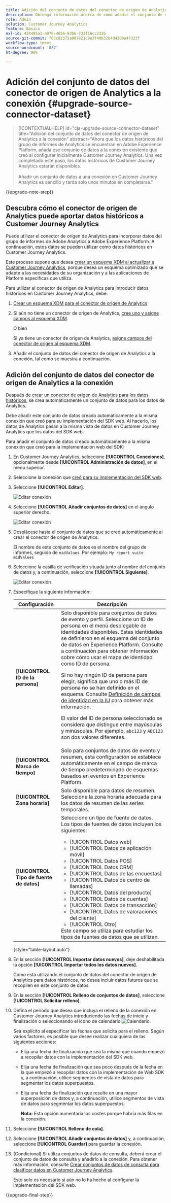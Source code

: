 ```yaml
---
title: Adición del conjunto de datos del conector de origen de Analytics a la conexión
description: Obtenga información acerca de cómo añadir el conjunto de datos del conector de origen de Analytics a la conexión
role: Admin
solution: Customer Journey Analytics
feature: Basics
exl-id: 424485a3-a076-4656-83b6-733f16cc2326
source-git-commit: f03c82375a907821c8e3f40b32b4d4200a47323f
workflow-type: tm+mt
source-wordcount: '887'
ht-degree: 90%

---
```


# Adición del conjunto de datos del conector de origen de Analytics a la conexión {#upgrade-source-connector-dataset}

<!-- markdownlint-disable MD034 -->

>[!CONTEXTUALHELP]
>id="cja-upgrade-source-connector-dataset"
>title="Adición del conjunto de datos del conector de origen de Analytics a la conexión"
>abstract="Ahora que los datos históricos del grupo de informes de Analytics se encuentran en Adobe Experience Platform, añada ese conjunto de datos a la conexión existente que creó al configurar inicialmente Customer Journey Analytics. Una vez completado este paso, los datos históricos de Customer Journey Analytics estarán disponibles.<br><br>Añadir un conjunto de datos a una conexión en Customer Journey Analytics es sencillo y tarda solo unos minutos en completarse."

<!-- markdownlint-enable MD034 -->

{{upgrade-note-step}}

## Descubra cómo el conector de origen de Analytics puede aportar datos históricos a Customer Journey Analytics

Puede utilizar el conector de origen de Analytics para incorporar datos del grupo de informes de Adobe Analytics a Adobe Experience Platform. A continuación, estos datos se pueden utilizar como datos históricos en Customer Journey Analytics.

Este proceso supone que desea [crear un esquema XDM al actualizar a Customer Journey Analytics](/help/getting-started/cja-upgrade/cja-upgrade-schema-create.md), porque desea un esquema optimizado que se adapte a las necesidades de su organización y a las aplicaciones de Platform específicas que utiliza.

Para utilizar el conector de origen de Analytics para introducir datos históricos en Customer Journey Analytics, debe:

1. [Crear un esquema XDM para el conector de origen de Analytics](/help/getting-started/cja-upgrade/cja-upgrade-source-connector-schema.md)

1. Si aún no tiene un conector de origen de Analytics, [cree uno y asigne campos al esquema XDM](/help/getting-started/cja-upgrade/cja-upgrade-source-connector.md).

   O bien

   Si ya tiene un conector de origen de Analytics, [asigne campos del conector de origen al esquema XDM](/help/getting-started/cja-upgrade/cja-upgrade-from-source-connector.md).

1. Añadir el conjunto de datos del conector de origen de Analytics a la conexión, tal como se muestra a continuación.

## Adición del conjunto de datos del conector de origen de Analytics a la conexión

Después de [crear un conector de origen de Analytics para los datos históricos](/help/getting-started/cja-upgrade/cja-upgrade-source-connector.md), se crea automáticamente un conjunto de datos para los datos de Analytics.

Debe añadir este conjunto de datos creado automáticamente a la misma conexión que creó para su implementación del SDK web. Al hacerlo, los datos de Analytics pasan a la misma vista de datos en Customer Journey Analytics que los datos del SDK web.

Para añadir el conjunto de datos creado automáticamente a la misma conexión que creó para la implementación web del SDK:

1. En Customer Journey Analytics, seleccione **[!UICONTROL Conexiones]**, opcionalmente desde **[!UICONTROL Administración de datos]**, en el menú superior.

1. Seleccione la conexión que [creó para su implementación del SDK web](/help/getting-started/cja-upgrade/cja-upgrade-connection.md).

1. Seleccione **[!UICONTROL Editar]**.

   ![Editar conexión](assets/connection-add-dataset.png)

1. Seleccione **[!UICONTROL Añadir conjuntos de datos]** en el ángulo superior derecho.

   ![Editar conexión](assets/connection-add-dateset2.png)

1. Desplácese hasta el conjunto de datos que se creó automáticamente al crear el conector de origen de Analytics.

   El nombre de este conjunto de datos es el nombre del grupo de informes, seguido de `midValues`. Por ejemplo: `My report suite midValues`

1. Seleccione la casilla de verificación situada junto al nombre del conjunto de datos y, a continuación, seleccione **[!UICONTROL Siguiente]**.

   ![Editar conexión](assets/connection-add-dataset3.png)

1. Especifique la siguiente información:

   <!-- Copied from help/connections/create-connection.md. Should we single source? -->

   | Configuración | Descripción |
   | --- | --- |
   | **[!UICONTROL ID de la persona]** | Solo disponible para conjuntos de datos de evento y perfil. Seleccione un ID de persona en el menú desplegable de identidades disponibles. Estas identidades se definieron en el esquema del conjunto de datos en Experience Platform. Consulte a continuación para obtener información sobre cómo usar el mapa de identidad como ID de persona.<p>Si no hay ningún ID de persona para elegir, significa que uno o más ID de persona no se han definido en el esquema. Consulte [Definición de campos de identidad en la IU](https://experienceleague.adobe.com/es/docs/experience-platform/xdm/ui/fields/identity) para obtener más información. <p>El valor del ID de persona seleccionado se considera que distingue entre mayúsculas y minúsculas. Por ejemplo, `abc123` y `ABC123` son dos valores diferentes. |
   | **[!UICONTROL Marca de tiempo]** | Solo para conjuntos de datos de evento y resumen, esta configuración se establece automáticamente en el campo de marca de tiempo predeterminado de esquemas basados en eventos en Experience Platform. |
   | **[!UICONTROL Zona horaria]** | Solo disponible para datos de resumen. Seleccione la zona horaria adecuada para los datos de resumen de las series temporales. |
   | **[!UICONTROL Tipo de fuente de datos]** | Seleccione un tipo de fuente de datos. <br/>Los tipos de fuentes de datos incluyen los siguientes: <ul><li>[!UICONTROL Datos web]</li><li>[!UICONTROL Datos de aplicación móvil]</li><li>[!UICONTROL Datos POS]</li><li>[!UICONTROL Datos CRM]</li><li>[!UICONTROL Datos de las encuestas]</li><li>[!UICONTROL Datos de centro de llamadas]</li><li>[!UICONTROL Datos del producto]</li><li> [!UICONTROL Datos de cuentas]</li><li> [!UICONTROL Datos de transacción]</li><li>[!UICONTROL Datos de valoraciones del cliente]</li><li> [!UICONTROL Otro]</li></ul>Este campo se utiliza para estudiar los tipos de fuentes de datos que se utilizan. |

   {style="table-layout:auto"}

1. En la sección **[!UICONTROL Importar datos nuevos]**, deje deshabilitada la opción **[!UICONTROL Importar todos los datos nuevos]**.

   Como está utilizando el conjunto de datos del conector de origen de Analytics para datos históricos, no desea incluir datos futuros que se recopilen en este conjunto de datos.

1. En la sección **[!UICONTROL Relleno de conjuntos de datos]**, seleccione **[!UICONTROL Solicitar relleno]**.

1. Defina el período que desea que incluya el relleno de la conexión en Customer Journey Analytics introduciendo las fechas de inicio y finalización o seleccionando el icono de calendario ![Calendario](https://spectrum.adobe.com/static/icons/workflow_18/Smock_Calendar_18_N.svg).

   Sea explícito al especificar las fechas que solicita para el relleno. Según varios factores, es posible que desee realizar cualquiera de las siguientes acciones:

   * Elija una fecha de finalización que sea la misma que cuando empezó a recopilar datos con la implementación del SDK web.

   * Elija una fecha de finalización que sea poco después de la fecha en la que empezó a recopilar datos con la implementación de Web SDK y, a continuación, utilice segmentos de vista de datos para segmentar los datos superpuestos.

   * Elija una fecha de finalización que resulte en una mayor superposición de datos y, a continuación, utilice segmentos de vista de datos para segmentar los datos superpuestos.

     **Nota:** Esta opción aumentaría los costes porque habría más filas en la conexión.

   <!-- Include any of the following?  Make sure you're explicit as to the dates you request backfill to. You want to request it to the date that you start gathering data with your Web SDK implementation. Also possibly include segments for any overlapping date. So you could request everything and then use a segment to exclude data that you don't want. That way if you need to move up the date, then you could change the date in the segment. Downside would be that you might pay for double rows.  When they do that, they're going to see all schema fields from both their custom schema and their Analytics schema. So they'll need to be cognizant to select the right fields, and never select any Analytics fields, because they will be mapped as part of the source connector. Never select any Analytics field group fields because they'll be mapped.  -->

1. Seleccione **[!UICONTROL Relleno de cola]**.

1. Seleccione **[!UICONTROL Añadir conjuntos de datos]** y, a continuación, seleccione **[!UICONTROL Guardar]** para guardar la conexión.

1. (Condicional) Si utiliza conjuntos de datos de consulta, deberá crear el conjunto de datos de consulta y añadirlo a la conexión. Para obtener más información, consulte [Crear conjuntos de datos de consulta para clasificar datos en Customer Journey Analytics](/help/getting-started/cja-upgrade/cja-upgrade-dataset-lookup.md).

   Esto solo es necesario si aún no lo ha hecho al configurar la implementación del SDK web.

{{upgrade-final-step}}
